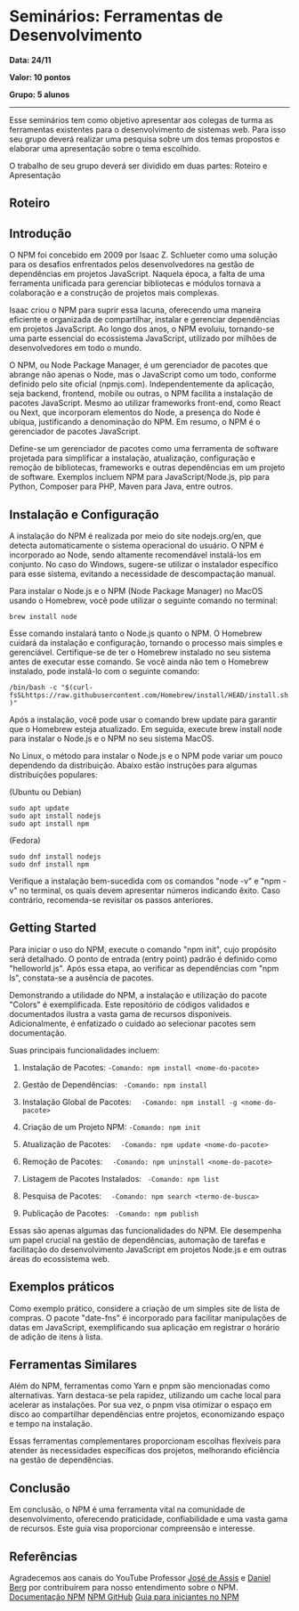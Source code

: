# Seminários: Ferramentas de Desenvolvimento


**Data: 24/11**

**Valor: 10 pontos**

**Grupo: 5 alunos**

---

Esse seminários tem como objetivo apresentar aos colegas de turma as ferramentas existentes para o desenvolvimento de sistemas web. 
Para isso seu grupo deverá realizar uma pesquisa sobre um dos temas propostos e elaborar uma apresentação sobre o tema escolhido.

O trabalho de seu grupo deverá ser dividido em duas partes: Roteiro e Apresentação

## Roteiro

## Introdução

O NPM foi concebido em 2009 por Isaac Z. Schlueter como uma solução para os desafios enfrentados pelos desenvolvedores na gestão de dependências em projetos JavaScript. Naquela época, a falta de uma ferramenta unificada para gerenciar bibliotecas e módulos tornava a colaboração e a construção de projetos mais complexas.

Isaac criou o NPM para suprir essa lacuna, oferecendo uma maneira eficiente e organizada de compartilhar, instalar e gerenciar dependências em projetos JavaScript. Ao longo dos anos, o NPM evoluiu, tornando-se uma parte essencial do ecossistema JavaScript, utilizado por milhões de desenvolvedores em todo o mundo.

O NPM, ou Node Package Manager, é um gerenciador de pacotes que abrange não apenas o Node, mas o JavaScript como um todo, conforme definido pelo site oficial (npmjs.com). Independentemente da aplicação, seja backend, frontend, mobile ou outras, o NPM facilita a instalação de pacotes JavaScript. Mesmo ao utilizar frameworks front-end, como React ou Next, que incorporam elementos do Node, a presença do Node é ubíqua, justificando a denominação do NPM. Em resumo, o NPM é o gerenciador de pacotes JavaScript.

Define-se um gerenciador de pacotes como uma ferramenta de software projetada para simplificar a instalação, atualização, configuração e remoção de bibliotecas, frameworks e outras dependências em um projeto de software. Exemplos incluem NPM para JavaScript/Node.js, pip para Python, Composer para PHP, Maven para Java, entre outros.

## Instalação e Configuração

A instalação do NPM é realizada por meio do site nodejs.org/en, que detecta automaticamente o sistema operacional do usuário. O NPM é incorporado ao Node, sendo altamente recomendável instalá-los em conjunto. No caso do Windows, sugere-se utilizar o instalador específico para esse sistema, evitando a necessidade de descompactação manual.

Para instalar o Node.js e o NPM (Node Package Manager) no MacOS usando o Homebrew, você pode utilizar o seguinte comando no terminal:

`brew install node`

Esse comando instalará tanto o Node.js quanto o NPM. O Homebrew cuidará da instalação e configuração, tornando o processo mais simples e gerenciável. Certifique-se de ter o Homebrew instalado no seu sistema antes de executar esse comando. Se você ainda não tem o Homebrew instalado, pode instalá-lo com o seguinte comando:

`/bin/bash -c "$(curl-fsSLhttps://raw.githubusercontent.com/Homebrew/install/HEAD/install.sh)"`

Após a instalação, você pode usar o comando brew update para garantir que o Homebrew esteja atualizado. Em seguida, execute brew install node para instalar o Node.js e o NPM no seu sistema MacOS.


No Linux, o método para instalar o Node.js e o NPM pode variar um pouco dependendo da distribuição. Abaixo estão instruções para algumas distribuições populares:

(Ubuntu ou Debian)
```
sudo apt update
sudo apt install nodejs
sudo apt install npm
```

(Fedora)
```
sudo dnf install nodejs
sudo dnf install npm
```


Verifique a instalação bem-sucedida com os comandos "node -v" e "npm -v" no terminal, os quais devem apresentar números indicando êxito. Caso contrário, recomenda-se revisitar os passos anteriores.

## Getting Started

Para iniciar o uso do NPM, execute o comando "npm init", cujo propósito será detalhado. O ponto de entrada (entry point) padrão é definido como "helloworld.js". Após essa etapa, ao verificar as dependências com "npm ls", constata-se a ausência de pacotes.

Demonstrando a utilidade do NPM, a instalação e utilização do pacote "Colors" é exemplificada. Este repositório de códigos validados e documentados ilustra a vasta gama de recursos disponíveis. Adicionalmente, é enfatizado o cuidado ao selecionar pacotes sem documentação.

Suas principais funcionalidades incluem:

1. Instalação de Pacotes:
    `-Comando: npm install <nome-do-pacote>`

2. Gestão de Dependências:
   ` -Comando: npm install`

3. Instalação Global de Pacotes:
  `  -Comando: npm install -g <nome-do-pacote>`

4. Criação de um Projeto NPM:
    `-Comando: npm init`
   
6. Atualização de Pacotes:
  `  -Comando: npm update <nome-do-pacote>`

7. Remoção de Pacotes:
  `  -Comando: npm uninstall <nome-do-pacote>`

8. Listagem de Pacotes Instalados:
   ` -Comando: npm list`

9. Pesquisa de Pacotes:
  `  -Comando: npm search <termo-de-busca>`

10. Publicação de Pacotes:
   ` -Comando: npm publish`

Essas são apenas algumas das funcionalidades do NPM. Ele desempenha um papel crucial na gestão de dependências, automação de tarefas e facilitação do desenvolvimento JavaScript em projetos Node.js e em outras áreas do ecossistema web.


## Exemplos práticos

Como exemplo prático, considere a criação de um simples site de lista de compras. O pacote "date-fns" é incorporado para facilitar manipulações de datas em JavaScript, exemplificando sua aplicação em registrar o horário de adição de itens à lista.

## Ferramentas Similares

Além do NPM, ferramentas como Yarn e pnpm são mencionadas como alternativas. Yarn destaca-se pela rapidez, utilizando um cache local para acelerar as instalações. Por sua vez, o pnpm visa otimizar o espaço em disco ao compartilhar dependências entre projetos, economizando espaço e tempo na instalação.

Essas ferramentas complementares proporcionam escolhas flexíveis para atender às necessidades específicas dos projetos, melhorando eficiência na gestão de dependências.

## Conclusão

Em conclusão, o NPM é uma ferramenta vital na comunidade de desenvolvimento, oferecendo praticidade, confiabilidade e uma vasta gama de recursos. Este guia visa proporcionar compreensão e interesse.

## Referências

Agradecemos aos canais do YouTube Professor [José de Assis](https://www.youtube.com/@ProfessorJosedeAssis) e [Daniel Berg](https://www.youtube.com/@DanielBergholz) por contribuírem para nosso entendimento sobre o NPM.
[Documentação NPM](https://docs.npmjs.com/)
[NPM GitHub](https://github.com/npm/cli)
[Guia para iniciantes no NPM](https://www.freecodecamp.org/news/a-beginners-guide-to-npm-the-node-package-manager-3503c3dcf2ad/)


